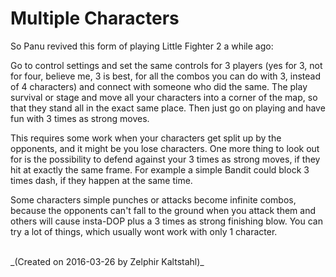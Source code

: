 # Multiple Characters

So Panu revived this form of playing Little Fighter 2 a while ago:

Go to control settings and set the same controls for 3 players (yes for 3, not for four, believe me, 3 is best, for all the combos you can do with 3, instead of 4 characters) and connect with someone who did the same. The play survival or stage and move all your characters into a corner of the map, so that they stand all in the exact same place. Then just go on playing and have fun with 3 times as strong moves.

This requires some work when your characters get split up by the opponents, and it might be you lose characters. One more thing to look out for is the possibility to defend against your 3 times as strong moves, if they hit at exactly the same frame. For example a simple Bandit could block 3 times dash, if they happen at the same time.

Some characters simple punches or attacks become infinite combos, because the opponents can't fall to the ground when you attack them and others will cause insta-DOP plus a 3 times as strong finishing blow. You can try a lot of things, which usually wont work with only 1 character.

<br>
_(Created on 2016-03-26 by Zelphir Kaltstahl)_